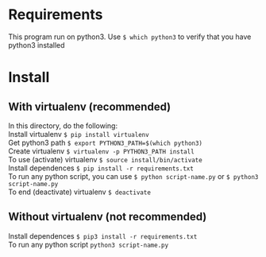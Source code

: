 # Requirements
This program run on python3.
Use `$ which python3` to verify that you have python3 installed
# Install
## With virtualenv (recommended)
In this directory, do the following:<br>
    Install virtualenv `$ pip install virtualenv`<br>
    Get python3 path `$ export PYTHON3_PATH=$(which python3)`<br>
    Create virtualenv `$ virtualenv -p PYTHON3_PATH install`<br>
    To use (activate) virtualenv `$ source install/bin/activate`<br>
    Install dependences `$ pip install -r requirements.txt`<br>
    To run any python script, you can use `$ python script-name.py` or `$ python3 script-name.py`<br>
    To end (deactivate) virtualenv `$ deactivate`<br>

## Without virtualenv (not recommended)
Install dependences `$ pip3 install -r requirements.txt`<br>
To run any python script `python3 script-name.py`<br>
